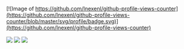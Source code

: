 <!--![Visitors since Aug 2024](https://komarev.com/ghpvc/?username=lnexenl&style=flat-square&color=orange)-->

[![Image of https://github.com/lnexenl/github-profile-views-counter](https://github.com/lnexenl/github-profile-views-counter/blob/master/svg/profile/badge.svg)](https://github.com/lnexenl/github-profile-views-counter)


<picture>
  <source
    srcset="https://github-readme-stats.vercel.app/api?username=lnexenl&show_icons=true&theme=onedark"
    media="(prefers-color-scheme: dark)"
  />
  <source
    srcset="https://github-readme-stats.vercel.app/api?username=lnexenl&show_icons=true"
    media="(prefers-color-scheme: light), (prefers-color-scheme: no-preference)"
  />
  <img  height=130 align="center"  src="https://github-readme-stats.vercel.app/api?username=lnexenl&show_icons=true" />
</picture>
<picture>
  <source
    srcset="https://github-readme-stats.vercel.app/api/top-langs?username=lnexenl&show_icons=true&theme=onedark&layout=compact"
    media="(prefers-color-scheme: dark)"
  />
  <source
    srcset="https://github-readme-stats.vercel.app/api/top-langs?username=lnexenl&show_icons=true&layout=compact"
    media="(prefers-color-scheme: light), (prefers-color-scheme: no-preference)"
  />
  <img height=130 align="center" src="https://github-readme-stats.vercel.app/api/top-langs?username=lnexenl&langs_count=8&layout=compact" />
</picture>
<picture>
  <source
    srcset="https://github-readme-stats.vercel.app/api/wakatime?username=lnex&api_domain=wakapi.lnex.dev&layout=compact&langs_count=8&theme=onedark"
    media="(prefers-color-scheme: dark)"
  />
  <source
    srcset="https://github-readme-stats.vercel.app/api/wakatime?username=lnex&api_domain=wakapi.lnex.dev&layout=compact&langs_count=8"
    media="(prefers-color-scheme: light), (prefers-color-scheme: no-preference)"
  />
  <img height=212.1 align="center" src="https://github-readme-stats.vercel.app/api/wakatime?username=lnex&api_domain=wakapi.lnex.dev&layout=compact&langs_count=8" />
</picture>



